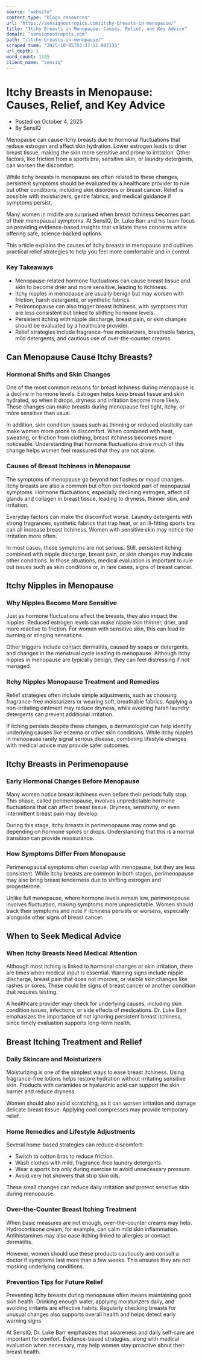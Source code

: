 ```yaml
---
source: "website"
content_type: "blogs_resources"
url: "https://sensiqnootropics.com/itchy-breasts-in-menopause/"
title: "Itchy Breasts in Menopause: Causes, Relief, and Key Advice"
domain: "sensiqnootropics.com"
path: "/itchy-breasts-in-menopause/"
scraped_time: "2025-10-05T03:37:11.907135"
url_depth: 1
word_count: 1185
client_name: "sensiq"
---
```


# Itchy Breasts in Menopause: Causes, Relief, and Key Advice

*   Posted on October 4, 2025
*   By SensIQ

Menopause can cause itchy breasts due to hormonal fluctuations that reduce estrogen and affect skin hydration. Lower estrogen leads to drier breast tissue, making the skin more sensitive and prone to irritation. Other factors, like friction from a sports bra, sensitive skin, or laundry detergents, can worsen the discomfort.

While itchy breasts in menopause are often related to these changes, persistent symptoms should be evaluated by a healthcare provider to rule out other conditions, including skin disorders or breast cancer. Relief is possible with moisturizers, gentle fabrics, and medical guidance if symptoms persist.

Many women in midlife are surprised when breast itchiness becomes part of their menopausal symptoms. At SensIQ, Dr. Luke Barr and his team focus on providing evidence-based insights that validate these concerns while offering safe, science-backed options.

This article explains the causes of itchy breasts in menopause and outlines practical relief strategies to help you feel more comfortable and in control.

### Key Takeaways

*   Menopause-related hormone fluctuations can cause breast tissue and skin to become drier and more sensitive, leading to itchiness.
*   Itchy nipples in menopause are usually benign but may worsen with friction, harsh detergents, or synthetic fabrics.
*   Perimenopause can also trigger breast itchiness, with symptoms that are less consistent but linked to shifting hormone levels.
*   Persistent itching with nipple discharge, breast pain, or skin changes should be evaluated by a healthcare provider.
*   Relief strategies include fragrance-free moisturizers, breathable fabrics, mild detergents, and cautious use of over-the-counter creams.

## Can Menopause Cause Itchy Breasts?

### Hormonal Shifts and Skin Changes

One of the most common reasons for breast itchiness during menopause is a decline in hormone levels. Estrogen helps keep breast tissue and skin hydrated, so when it drops, dryness and irritation become more likely. These changes can make breasts during menopause feel tight, itchy, or more sensitive than usual.

In addition, skin condition issues such as thinning or reduced elasticity can make women more prone to discomfort. When combined with heat, sweating, or friction from clothing, breast itchiness becomes more noticeable. Understanding that hormone fluctuations drive much of this change helps women feel reassured that they are not alone.

### Causes of Breast Itchiness in Menopause

The symptoms of menopause go beyond hot flashes or mood changes. Itchy breasts are also a common but often overlooked part of menopausal symptoms. Hormone fluctuations, especially declining estrogen, affect oil glands and collagen in breast tissue, leading to dryness, thinner skin, and irritation.

Everyday factors can make the discomfort worse. Laundry detergents with strong fragrances, synthetic fabrics that trap heat, or an ill-fitting sports bra can all increase breast itchiness. Women with sensitive skin may notice the irritation more often.

In most cases, these symptoms are not serious. Still, persistent itching combined with nipple discharge, breast pain, or skin changes may indicate other conditions. In those situations, medical evaluation is important to rule out issues such as skin conditions or, in rare cases, signs of breast cancer.

## Itchy Nipples in Menopause

### Why Nipples Become More Sensitive

Just as hormone fluctuations affect the breasts, they also impact the nipples. Reduced estrogen levels can make nipple skin thinner, drier, and more reactive to friction. For women with sensitive skin, this can lead to burning or stinging sensations.

Other triggers include contact dermatitis, caused by soaps or detergents, and changes in the menstrual cycle leading to menopause. Although itchy nipples in menopause are typically benign, they can feel distressing if not managed.

### Itchy Nipples Menopause Treatment and Remedies

Relief strategies often include simple adjustments, such as choosing fragrance-free moisturizers or wearing soft, breathable fabrics. Applying a non-irritating ointment may reduce dryness, while avoiding harsh laundry detergents can prevent additional irritation.

If itching persists despite these changes, a dermatologist can help identify underlying causes like eczema or other skin conditions. While itchy nipples in menopause rarely signal serious disease, combining lifestyle changes with medical advice may provide safer outcomes.

## Itchy Breasts in Perimenopause

### Early Hormonal Changes Before Menopause

Many women notice breast itchiness even before their periods fully stop. This phase, called perimenopause, involves unpredictable hormone fluctuations that can affect breast tissue. Dryness, sensitivity, or even intermittent breast pain may develop.

During this stage, itchy breasts in perimenopause may come and go depending on hormone spikes or drops. Understanding that this is a normal transition can provide reassurance.

### How Symptoms Differ From Menopause

Perimenopausal symptoms often overlap with menopause, but they are less consistent. While itchy breasts are common in both stages, perimenopause may also bring breast tenderness due to shifting estrogen and progesterone.

Unlike full menopause, where hormone levels remain low, perimenopause involves fluctuation, making symptoms more unpredictable. Women should track their symptoms and note if itchiness persists or worsens, especially alongside other signs of breast cancer.

## When to Seek Medical Advice

### When Itchy Breasts Need Medical Attention

Although most itching is linked to hormonal changes or skin irritation, there are times when medical input is essential. Warning signs include nipple discharge, breast pain that does not improve, or visible skin changes like rashes or sores. These could be signs of breast cancer or another condition that requires testing.

A healthcare provider may check for underlying causes, including skin condition issues, infections, or side effects of medications. Dr. Luke Barr emphasizes the importance of not ignoring persistent breast itchiness, since timely evaluation supports long-term health.

## Breast Itching Treatment and Relief

### Daily Skincare and Moisturizers

Moisturizing is one of the simplest ways to ease breast itchiness. Using fragrance-free lotions helps restore hydration without irritating sensitive skin. Products with ceramides or hyaluronic acid can support the skin barrier and reduce dryness.

Women should also avoid scratching, as it can worsen irritation and damage delicate breast tissue. Applying cool compresses may provide temporary relief.

### Home Remedies and Lifestyle Adjustments

Several home-based strategies can reduce discomfort:

*   Switch to cotton bras to reduce friction.
*   Wash clothes with mild, fragrance-free laundry detergents.
*   Wear a sports bra only during exercise to avoid unnecessary pressure.
*   Avoid very hot showers that strip skin oils.

These small changes can reduce daily irritation and protect sensitive skin during menopause.

### Over-the-Counter Breast Itching Treatment

When basic measures are not enough, over-the-counter creams may help. Hydrocortisone cream, for example, can calm mild skin inflammation. Antihistamines may also ease itching linked to allergies or contact dermatitis.

However, women should use these products cautiously and consult a doctor if symptoms last more than a few weeks. This ensures they are not masking underlying conditions.

### Prevention Tips for Future Relief

Preventing itchy breasts during menopause often means maintaining good skin health. Drinking enough water, applying moisturizers daily, and avoiding irritants are effective habits. Regularly checking breasts for unusual changes also supports overall health and helps detect early warning signs.

At SensIQ, Dr. Luke Barr emphasizes that awareness and daily self-care are important for comfort. Evidence-based strategies, along with medical evaluation when necessary, may help women stay proactive about their breast health.